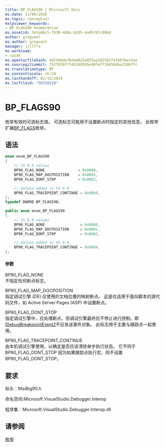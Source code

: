 ```yaml
---
title: BP_FLAGS90 | Microsoft Docs
ms.date: 11/04/2016
ms.topic: conceptual
helpviewer_keywords:
- BP_FLAGS90 enumeration
ms.assetid: 3e5a06c5-fb30-4b8a-b2d5-4a0570fc80bd
author: gregvanl
ms.author: gregvanl
manager: jillfra
ms.workload:
- vssdk
ms.openlocfilehash: 4d5566de7b54d82da855aa182562f4f6076ec5ae
ms.sourcegitcommit: 752f03977f45169585e407ef719450dbe219b7fc
ms.translationtype: MT
ms.contentlocale: zh-CN
ms.lasthandoff: 02/15/2019
ms.locfileid: "56318220"
---
```

# <a name="bpflags90"></a>BP_FLAGS90
枚举有效的可选标志值。 可选标志可能用于设置断点时指定的其他信息。 此枚举扩展[BP_FLAGS](../../../extensibility/debugger/reference/bp-flags.md)枚举。

## <a name="syntax"></a>语法

```cpp
enum enum_BP_FLAGS90
{
    // VS 8.0 values
    BP90_FLAG_NONE               = 0x0000,
    BP90_FLAG_MAP_DOCPOSITION    = 0x0001,
    BP90_FLAG_DONT_STOP          = 0x0002,

    // Values added in VS 9.0
    BP90_FLAG_TRACEPOINT_CONTINUE = 0x0004,
};
typedef DWORD BP_FLAGS90;
```

```csharp
public enum enum_BP_FLAGS90
{
    // VS 8.0 values
    BP90_FLAG_NONE                = 0x0000,
    BP90_FLAG_MAP_DOCPOSITION     = 0x0001,
    BP90_FLAG_DONT_STOP           = 0x0002,

    // Values added in VS 9.0
    BP90_FLAG_TRACEPOINT_CONTINUE = 0x0004,
};
```

#### <a name="parameters"></a>参数
BP90_FLAG_NONE  
不指定任何断点标志。

BP90_FLAG_MAP_DOCPOSITION  
指定调试引擎 (DE) 应使用的文档位置的映射断点。 这是仅适用于面向脚本的源代码文件，如 Active Server Pages (ASP) 中设置断点。

BP90_FLAG_DONT_STOP  
指定调试引擎中，应处理断点，但调试引擎最终应不停止进行控制。即[IDebugBreakpointEvent2](../../../extensibility/debugger/reference/idebugbreakpointevent2.md)不应发送事件对象。 此标志用于主要与跟踪点一起使用。

BP90_FLAG_TRACEPOINT_CONTINUE  
由本机调试引擎使用，以确定是否应该清除单步执行状态。 它不同于 BP90_FLAG_DONT_STOP 因为如果跟踪点执行宏，则不设置 BP90_FLAG_DONT_STOP。

## <a name="requirements"></a>要求
标头：Msdbg90.h

命名空间:Microsoft.VisualStudio.Debugger.Interop

程序集：Microsoft.VisualStudio.Debugger.Interop.dll

## <a name="see-also"></a>请参阅
[枚举](../../../extensibility/debugger/reference/enumerations-visual-studio-debugging.md)
